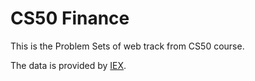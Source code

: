 # CS50 Finance

This is the Problem Sets of web track from CS50 course.

The data is provided by [IEX](https://iextrading.com/developer/).
